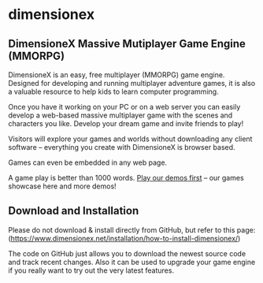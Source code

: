 # dimensionex
## DimensioneX Massive Mutiplayer Game Engine (MMORPG)

DimensioneX is an easy, free multiplayer (MMORPG) game engine. Designed for developing and running multiplayer adventure games, it is also a valuable resource to help kids to learn computer programming.

Once you have it working on your PC or on a web server you can easily develop a web-based massive multiplayer game with the scenes and characters you like. Develop your dream game and invite friends to play!


Visitors will explore your games and worlds without downloading any client software – everything you create with DimensioneX is browser based.

Games can even be embedded in any web page.

A game play is better than 1000 words. [Play our demos first](https://www.dimensionex.net/play-online-now/) – our games showcase here and more demos!

## Download and Installation

Please do not download & install directly from GitHub, but refer to this page:
(https://www.dimensionex.net/installation/how-to-install-dimensionex/)

The code on GitHub just allows you to download the newest source code and track recent changes.
Also it can be used to upgrade your game engine if you really want to try out the very latest features.

